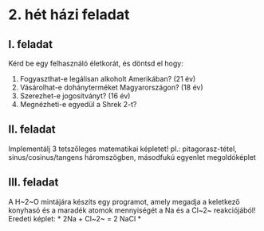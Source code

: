 # 2. hét házi feladat

## I. feladat 
Kérd be egy felhasználó életkorát, és döntsd el hogy:
1. Fogyaszthat-e legálisan alkoholt Amerikában? (21 év)
2. Vásárolhat-e dohányterméket Magyarországon? (18 év)
3. Szerezhet-e jogosítványt? (16 év)
4. Megnézheti-e egyedül a Shrek 2-t?

## II. feladat
Implementálj 3 tetszőleges matematikai képletet!
pl.: pitagorasz-tétel, sinus/cosinus/tangens háromszögben, másodfukú egyenlet megoldóképlet

## III. feladat
A H~2~O mintájára készíts egy programot, amely megadja a keletkező konyhasó és a maradék atomok mennyiségét 
a Na és a Cl~2~ reakciójából!
Eredeti képlet: * 2Na + Cl~2~ = 2 NaCl *